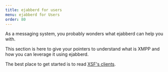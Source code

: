 ```yaml
---
title: ejabberd for users
menu: ejabberd for Users
order: 80
---
```


As a messaging system, you probably wonders what ejabberd can help you
with.

This section is here to give your pointers to understand what is XMPP
and how you can leverage it using ejabberd.

The best place to get started is to read
[XSF's clients](http://xmpp.org/xmpp-software/clients/).
